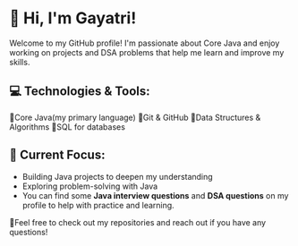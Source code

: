 # 👋 Hi, I'm Gayatri!
Welcome to my GitHub profile! I'm passionate about Core Java and enjoy working on projects and DSA problems that help me learn and improve my skills.

## 💻 Technologies & Tools:

🌻Core Java(my primary language)
🌻Git & GitHub
🌻Data Structures & Algorithms
🌻SQL for databases

## 🌱 Current Focus:

* Building Java projects to deepen my understanding
* Exploring problem-solving with Java
* You can find some **Java interview questions** and **DSA questions** on my profile to help with practice and learning.

🌻Feel free to check out my repositories and reach out if you have any questions!

